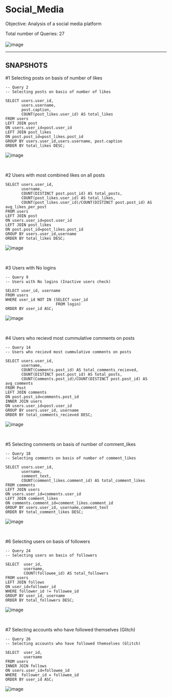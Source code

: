 # Social_Media
Objective: Analysis of a social media platform

Total number of Queries: 27  <br><br>
![image](https://github.com/user-attachments/assets/3a64658a-ae1e-4189-bf4b-cbded223d4da)

---
## SNAPSHOTS  


#1 Selecting posts on basis of number of likes   <BR>

```
-- Query 2
-- Selecting posts on basis of number of likes 

SELECT users.user_id,
       users.username,
       post.caption, 
       COUNT(post_likes.user_id) AS total_likes
FROM users
LEFT JOIN post
ON users.user_id=post.user_id
LEFT JOIN post_likes
ON post.post_id=post_likes.post_id
GROUP BY users.user_id,users.username, post.caption
ORDER BY total_likes DESC;
```
![image](https://github.com/user-attachments/assets/2fff4d49-6d11-41bf-a557-6a5c41dc4b53)

<BR>

#2 Users with most combined likes on all posts  <BR>

```
SELECT users.user_id,
       username,
       COUNT(DISTINCT post.post_id) AS total_posts,
       COUNT(post_likes.user_id) AS total_likes,
       COUNT(post_likes.user_id)/COUNT(DISTINCT post.post_id) AS avg_likes_per_post
FROM users
LEFT JOIN post
ON users.user_id=post.user_id
LEFT JOIN post_likes
ON post.post_id=post_likes.post_id
GROUP BY users.user_id,username
ORDER BY total_likes DESC;
```
![image](https://github.com/user-attachments/assets/d7160173-803f-47a8-8f53-b00cfa1ffa66)

<BR>

#3 Users with No logins <BR>

```
-- Query 9
-- Users with No logins (Inactive users check)

SELECT user_id, username
FROM users
WHERE user_id NOT IN (SELECT user_id
                      FROM login)
ORDER BY user_id ASC;

```
![image](https://github.com/user-attachments/assets/36b4a734-73ea-4fb0-9663-afcf711e2386)

<BR>

#4 Users who recievd most cummulative comments on posts <BR>

```
-- Query 14
-- Users who recievd most cummulative comments on posts

SELECT users.user_id,
       username,
       COUNT(Comments.post_id) AS total_comments_recieved,
       COUNT(DISTINCT post.post_id) AS total_posts,
       COUNT(Comments.post_id)/COUNT(DISTINCT post.post_id) AS avg_comments
FROM Post
LEFT JOIN comments
ON post.post_id=comments.post_id
INNER JOIN users
ON users.user_id=post.user_id
GROUP BY users.user_id, username
ORDER BY total_comments_recieved DESC;

```
![image](https://github.com/user-attachments/assets/7cd9975c-d7ef-4cde-af8f-8f6fa8353e7e)

<BR>

#5 Selecting comments on basis of number of comment_likes <BR>

```
-- Query 18
-- Selecting comments on basis of number of comment_likes

SELECT users.user_id,
       username,
       comment_text,
       COUNT(comment_likes.comment_id) AS total_comment_likes
FROM comments
LEFT JOIN users
ON users.user_id=comments.user_id
LEFT JOIN comment_likes
ON comments.comment_id=comment_likes.comment_id
GROUP BY users.user_id, username,comment_text
ORDER BY total_comment_likes DESC;
```

![image](https://github.com/user-attachments/assets/3b2dad5b-5c46-4a15-93b7-1717c8d47313)

<BR>

#6 Selecting users on basis of followers  <BR>

```
-- Query 24
-- Selecting users on basis of followers

SELECT  user_id,
        username,
        COUNT(followee_id) AS total_followers
FROM users
LEFT JOIN follows
ON user_id=follower_id
WHERE follower_id != followee_id
GROUP BY user_id, username
ORDER BY total_followers DESC;

```
![image](https://github.com/user-attachments/assets/58462382-eefa-4f16-8fd7-0d3f06a252d8)

<BR>

#7 Selecting accounts who have followed themselves (Glitch)  <BR>

```
-- Query 26
-- Selecting accounts who have followed themselves (Glitch)

SELECT  user_id,
        username
FROM users
INNER JOIN follows
ON users.user_id=followee_id
WHERE  follower_id = followee_id
ORDER BY user_id ASC;

```
![image](https://github.com/user-attachments/assets/5e215db8-ee40-4954-9f76-c492590d1c0f)

<BR>
